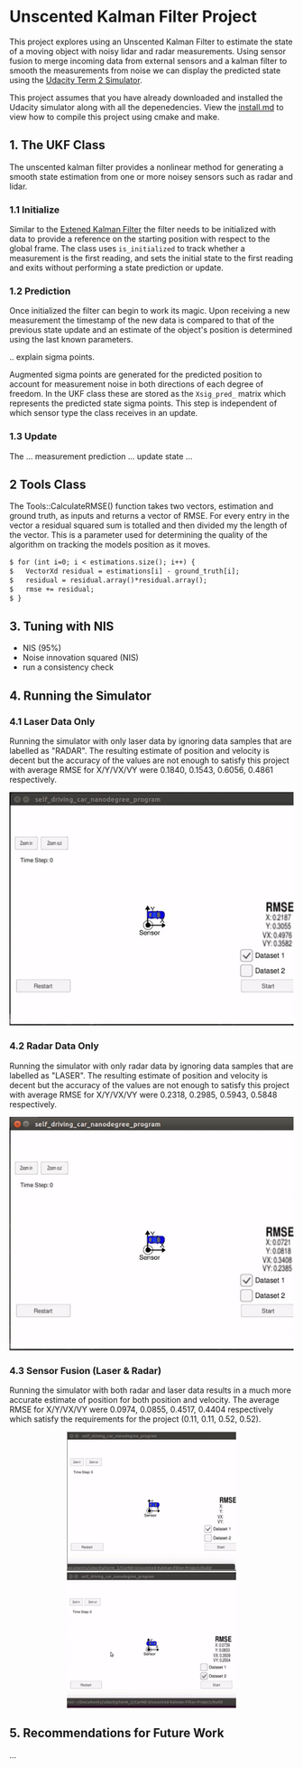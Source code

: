 # Unscented Kalman Filter Project

This project explores using an Unscented Kalman Filter to estimate the state of a moving object with noisy lidar and radar measurements. Using sensor fusion to merge incoming data from external sensors and a kalman filter to smooth the measurements from noise we can display the predicted state using the [Udacity Term 2 Simulator](https://github.com/udacity/self-driving-car-sim/releases).

This project assumes that you have already downloaded and installed the Udacity simulator along with all the depenedencies. View the [install.md](https://github.com/djiglesias/CarND-Unscented-Kalman-Filter-Project/blob/master/install.md) to view how to compile this project using cmake and make.

## 1. The UKF Class
The unscented kalman filter provides a nonlinear method for generating a smooth state estimation from one or more noisey sensors such as radar and lidar.

### 1.1 Initialize
Similar to the [Extened Kalman Filter](https://github.com/djiglesias/CarND-Extended-Kalman-Filter-Project) the filter needs to be initialized with data to provide a reference on the starting position with respect to the global frame. The class uses `is_initialized` to track whether a measurement is the first reading, and sets the initial state to the first reading and exits without performing a state prediction or update.

### 1.2 Prediction
Once initialized the filter can begin to work its magic. Upon receiving a new measurement the timestamp of the new data is compared to that of the previous state update and an estimate of the object's position is determined using the last known parameters. 

.. explain sigma points.

Augmented sigma points are generated for the predicted position to account for measurement noise in both directions of each degree of freedom. In the UKF class these are stored as the `Xsig_pred_` matrix which represents the predicted state sigma points. This step is independent of which sensor type the class receives in an update.
 
### 1.3 Update
The 
... measurement prediction
... update state
... 

## 2 Tools Class
The Tools::CalculateRMSE() function takes two vectors, estimation and ground truth, as inputs and returns a vector of RMSE. For every entry in the vector a residual squared sum is totalled and then divided my the length of the vector. This is a parameter used for determining the quality of the algorithm on tracking the models position as it moves.

	$ for (int i=0; i < estimations.size(); i++) {
	$	VectorXd residual = estimations[i] - ground_truth[i];
	$	residual = residual.array()*residual.array();
	$	rmse += residual;
	$ }

## 3. Tuning with NIS

- NIS (95%)
- Noise innovation squared (NIS)
- run a consistency check



## 4. Running the Simulator
### 4.1 Laser Data Only
Running the simulator with only laser data by ignoring data samples that are labelled as "RADAR". The resulting estimate of position and velocity is decent but the accuracy of the values are not enough to satisfy this project with average RMSE for X/Y/VX/VY were 0.1840, 0.1543, 0.6056, 0.4861 respectively.

<p align="center">
 <img src="./res/laser.gif" width=550>
</p>

### 4.2 Radar Data Only
Running the simulator with only radar data by ignoring data samples that are labelled as "LASER". The resulting estimate of position and velocity is decent but the accuracy of the values are not enough to satisfy this project with average RMSE for X/Y/VX/VY were 0.2318, 0.2985, 0.5943, 0.5848 respectively.

<p align="center">
 <img src="./res/radar.gif" width=550>
</p>

### 4.3 Sensor Fusion (Laser & Radar)
Running the simulator with both radar and laser data results in a much more accurate estimate of position for both position and velocity. The average RMSE for X/Y/VX/VY were 0.0974, 0.0855, 0.4517, 0.4404 respectively which satisfy the requirements for the project (0.11, 0.11, 0.52, 0.52).

<p align="center">
 <img src="./res/fusion_data_1.gif" width=300>
 <img src="./res/fusion_data_2.gif" width=300>
</p>

## 5. Recommendations for Future Work
...

